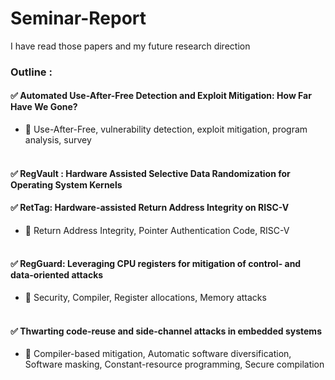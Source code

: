 # Seminar-Report
I have read those papers and my future research direction

  
### Outline : 

#### ✅ Automated Use-After-Free Detection and Exploit Mitigation: How Far Have We Gone?
  - 🔑 Use-After-Free, vulnerability detection, exploit mitigation, program analysis, survey
<br><br>
#### ✅ RegVault : Hardware Assisted Selective Data Randomization for Operating System Kernels

#### ✅ RetTag: Hardware-assisted Return Address Integrity on RISC-V
  - 🔑 Return Address Integrity, Pointer Authentication Code, RISC-V
<br><br>
#### ✅ RegGuard: Leveraging CPU registers for mitigation of control- and data-oriented attacks
  - 🔑 Security, Compiler, Register allocations, Memory attacks
<br><br>
#### ✅ Thwarting code-reuse and side-channel attacks in embedded systems
 - 🔑 Compiler-based mitigation, Automatic software diversification, Software masking, Constant-resource programming, Secure compilation


